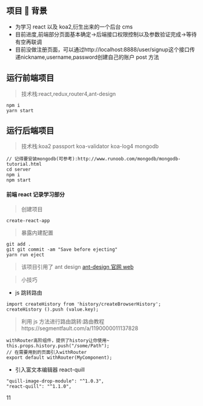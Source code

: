 ## 项目  背景

- 为学习 react 以及 koa2,衍生出来的一个后台 cms
- 目前进度,前端部分页面基本确定->后端接口权限控制以及参数验证完成->等待有空再联调
- 目前没做注册页面，可以通过http://localhost:8888/user/signup这个接口传递nickname,username,password创建自己的账户 post 方法

## 运行前端项目

> 技术栈:react,redux,router4,ant-design

```
npm i
yarn start

```

## 运行后端项目

> 技术栈:koa2 passport koa-validator koa-log4 mongodb

```
// 记得要安装mongodb(可参考):http://www.runoob.com/mongodb/mongodb-tutorial.html
cd server
npm i
npm start
```

#### 前端 react 记录学习部分

> 创建项目

```
create-react-app
```

> 暴露内建配置

```
git add .
git git commit -am "Save before ejecting"
yarn run eject
```

> 该项目引用了 ant design [ant-design 官网 web](http://design.alipay.com/develop/web/react/use-with-create-react-app)

> 小技巧

- js 跳转路由

```
import createHistory from 'history/createBrowserHistory';
createHistory ().push (value.key);
```

> 利用 js 方法进行路由跳转:路由教程https://segmentfault.com/a/1190000011137828

```
withRouter高阶组件，提供了history让你使用~
this.props.history.push("/some/Path");
// 在需要用到的页面引入withRouter
export default withRouter(MyComponent);
```

- 引入富文本编辑器 react-quill

```
"quill-image-drop-module": "^1.0.3",
"react-quill": "^1.1.0",
```
11
